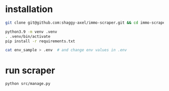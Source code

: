 # installation
```bash
git clone git@github.com:shaggy-axel/immo-scraper.git && cd immo-scraper

python3.9 -m venv .venv
. .venv/bin/activate
pip install -r requirements.txt

cat env_sample > .env  # and change env values in .env
```

# run scraper
```
python src/manage.py
```
